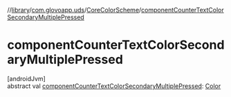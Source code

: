 //[library](../../../index.md)/[com.glovoapp.uds](../index.md)/[CoreColorScheme](index.md)/[componentCounterTextColorSecondaryMultiplePressed](component-counter-text-color-secondary-multiple-pressed.md)

# componentCounterTextColorSecondaryMultiplePressed

[androidJvm]\
abstract val [componentCounterTextColorSecondaryMultiplePressed](component-counter-text-color-secondary-multiple-pressed.md): [Color](https://developer.android.com/reference/kotlin/androidx/compose/ui/graphics/Color.html)
